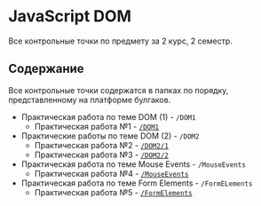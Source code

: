 # JavaScript DOM
Все контрольные точки по предмету за 2 курс, 2 семестр.

## Содержание
Все контрольные точки содержатся в папках по порядку, представленному на платформе булгаков.

* Практическая работа по теме DOM (1) - `/DOM1`
    + Практическая работа №1 - [`/DOM1`](https://kotiasv.github.io/jsdom-2.2/DOM1)
* Практические работы по теме DOM (2) - `/DOM2`
    + Практическая работа №2 - [`/DOM2/1`](https://kotiasv.github.io/jsdom-2.2/DOM2/1)
    + Практическая работа №3 - [`/DOM2/2`](https://kotiasv.github.io/jsdom-2.2/DOM2/2)
* Практическая работа по теме Mouse Events - `/MouseEvents`
    + Практическая работа №4 - [`/MouseEvents`](https://kotiasv.github.io/jsdom-2.2/MouseEvents)
* Практическая работа по теме Form Elements - `/FormELements`
    + Практическая работа №5 - [`/FormElements`](https://kotiasv.github.io/jsdom-2.2/FormELements)